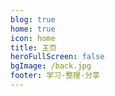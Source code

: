 ```yaml
---
blog: true
home: true
icon: home
title: 主页
heroFullScreen: false
bgImage: /back.jpg
footer: 学习-整理-分享
---
```


